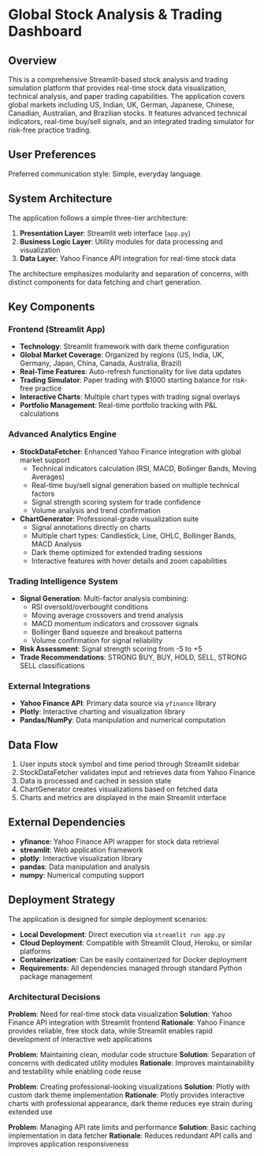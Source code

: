 # Global Stock Analysis & Trading Dashboard

## Overview

This is a comprehensive Streamlit-based stock analysis and trading simulation platform that provides real-time stock data visualization, technical analysis, and paper trading capabilities. The application covers global markets including US, Indian, UK, German, Japanese, Chinese, Canadian, Australian, and Brazilian stocks. It features advanced technical indicators, real-time buy/sell signals, and an integrated trading simulator for risk-free practice trading.

## User Preferences

Preferred communication style: Simple, everyday language.

## System Architecture

The application follows a simple three-tier architecture:

1. **Presentation Layer**: Streamlit web interface (`app.py`)
2. **Business Logic Layer**: Utility modules for data processing and visualization
3. **Data Layer**: Yahoo Finance API integration for real-time stock data

The architecture emphasizes modularity and separation of concerns, with distinct components for data fetching and chart generation.

## Key Components

### Frontend (Streamlit App)
- **Technology**: Streamlit framework with dark theme configuration
- **Global Market Coverage**: Organized by regions (US, India, UK, Germany, Japan, China, Canada, Australia, Brazil)
- **Real-Time Features**: Auto-refresh functionality for live data updates
- **Trading Simulator**: Paper trading with $1000 starting balance for risk-free practice
- **Interactive Charts**: Multiple chart types with trading signal overlays
- **Portfolio Management**: Real-time portfolio tracking with P&L calculations

### Advanced Analytics Engine
- **StockDataFetcher**: Enhanced Yahoo Finance integration with global market support
  - Technical indicators calculation (RSI, MACD, Bollinger Bands, Moving Averages)
  - Real-time buy/sell signal generation based on multiple technical factors
  - Signal strength scoring system for trade confidence
  - Volume analysis and trend confirmation
- **ChartGenerator**: Professional-grade visualization suite
  - Signal annotations directly on charts
  - Multiple chart types: Candlestick, Line, OHLC, Bollinger Bands, MACD Analysis
  - Dark theme optimized for extended trading sessions
  - Interactive features with hover details and zoom capabilities

### Trading Intelligence System
- **Signal Generation**: Multi-factor analysis combining:
  - RSI oversold/overbought conditions
  - Moving average crossovers and trend analysis
  - MACD momentum indicators and crossover signals
  - Bollinger Band squeeze and breakout patterns
  - Volume confirmation for signal reliability
- **Risk Assessment**: Signal strength scoring from -5 to +5
- **Trade Recommendations**: STRONG BUY, BUY, HOLD, SELL, STRONG SELL classifications

### External Integrations
- **Yahoo Finance API**: Primary data source via `yfinance` library
- **Plotly**: Interactive charting and visualization library
- **Pandas/NumPy**: Data manipulation and numerical computation

## Data Flow

1. User inputs stock symbol and time period through Streamlit sidebar
2. StockDataFetcher validates input and retrieves data from Yahoo Finance
3. Data is processed and cached in session state
4. ChartGenerator creates visualizations based on fetched data
5. Charts and metrics are displayed in the main Streamlit interface

## External Dependencies

- **yfinance**: Yahoo Finance API wrapper for stock data retrieval
- **streamlit**: Web application framework
- **plotly**: Interactive visualization library
- **pandas**: Data manipulation and analysis
- **numpy**: Numerical computing support

## Deployment Strategy

The application is designed for simple deployment scenarios:

- **Local Development**: Direct execution via `streamlit run app.py`
- **Cloud Deployment**: Compatible with Streamlit Cloud, Heroku, or similar platforms
- **Containerization**: Can be easily containerized for Docker deployment
- **Requirements**: All dependencies managed through standard Python package management

### Architectural Decisions

**Problem**: Need for real-time stock data visualization
**Solution**: Yahoo Finance API integration with Streamlit frontend
**Rationale**: Yahoo Finance provides reliable, free stock data, while Streamlit enables rapid development of interactive web applications

**Problem**: Maintaining clean, modular code structure
**Solution**: Separation of concerns with dedicated utility modules
**Rationale**: Improves maintainability and testability while enabling code reuse

**Problem**: Creating professional-looking visualizations
**Solution**: Plotly with custom dark theme implementation
**Rationale**: Plotly provides interactive charts with professional appearance, dark theme reduces eye strain during extended use

**Problem**: Managing API rate limits and performance
**Solution**: Basic caching implementation in data fetcher
**Rationale**: Reduces redundant API calls and improves application responsiveness